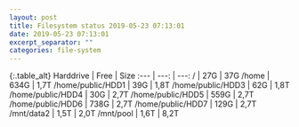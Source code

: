 ```yaml
---
layout: post
title: Filesystem status 2019-05-23 07:13:01
date: 2019-05-23 07:13:01
excerpt_separator: ""
categories: file-system
---
```

{:.table_alt}
Harddrive | Free | Size
:--- | ---: | ---:
/ | 27G | 37G
/home | 634G | 1,7T
/home/public/HDD1 | 39G | 1,8T
/home/public/HDD3 | 62G | 1,8T
/home/public/HDD4 | 30G | 2,7T
/home/public/HDD5 | 559G | 2,7T
/home/public/HDD6 | 738G | 2,7T
/home/public/HDD7 | 129G | 2,7T
/mnt/data2 | 1,5T | 2,0T
/mnt/pool | 1,6T | 8,2T
